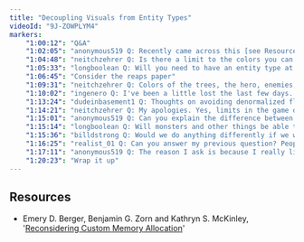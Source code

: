 ```yaml
---
title: "Decoupling Visuals from Entity Types"
videoId: "9J-ZOWPLYM4"
markers:
    "1:00:12": "Q&A"
    "1:02:05": "anonymous519 Q: Recently came across this [see Resources]. Please read the abstract and tell me what you think"
    "1:04:48": "neitchzehrer Q: Is there a limit to the colors you can have?"
    "1:05:33": "longboolean Q: Will you need to have an entity type at some level, like when generating the world, placing trees and whatnot?"
    "1:06:45": "Consider the reaps paper"
    "1:09:31": "neitchzehrer Q: Colors of the trees, the hero, enemies, etc."
    "1:10:02": "ingenero Q: I've been a little lost the last few days. Would you mind giving a brief recap of what you're trying to do to the entity system now?"
    "1:13:24": "dudeinbasement1 Q: Thoughts on avoiding denormalized floating-point on console platforms? Do they all have a -ffast-math?"
    "1:14:21": "neitchzehrer Q: My apologies. Yes, limits in the game design"
    "1:15:01": "anonymous519 Q: Can you explain the difference between how you manage memory at work and how you're currently doing it in Handmade Hero?"
    "1:15:14": "longboolean Q: Will monsters and other things be able to attack each other (friendly fire), like a witch accidentally shrinks a goblin or something?"
    "1:15:36": "billdstrong Q: Would we do anything differently if we wanted to have HDR capabilities in the game?"
    "1:16:25": "realist_01 Q: Can you answer my previous question? People would like to see your pre-streams on YouTube"
    "1:17:11": "anonymous519 Q: The reason I ask is because I really like the idea of allocating up front and managing all memory myself as in Handmade Hero, but I'm not sure if I'm just shooting myself in the foot by not using malloc / free"
    "1:20:23": "Wrap it up"
---
```


## Resources

* Emery D. Berger, Benjamin G. Zorn and Kathryn S. McKinley, '[Reconsidering Custom Memory Allocation](https://people.cs.umass.edu/~emery/pubs/berger-oopsla2002.pdf)'

